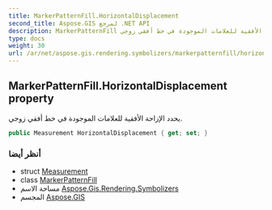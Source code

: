 ```yaml
---
title: MarkerPatternFill.HorizontalDisplacement
second_title: Aspose.GIS لمرجع .NET API
description: MarkerPatternFill ملكية. يحدد الإزاحة الأفقية للعلامات الموجودة في خط أفقي زوجي.
type: docs
weight: 30
url: /ar/net/aspose.gis.rendering.symbolizers/markerpatternfill/horizontaldisplacement/
---
```

## MarkerPatternFill.HorizontalDisplacement property

يحدد الإزاحة الأفقية للعلامات الموجودة في خط أفقي زوجي.

```csharp
public Measurement HorizontalDisplacement { get; set; }
```

### أنظر أيضا

* struct [Measurement](../../../aspose.gis.rendering/measurement/)
* class [MarkerPatternFill](../)
* مساحة الاسم [Aspose.Gis.Rendering.Symbolizers](../../markerpatternfill/)
* المجسم [Aspose.GIS](../../../)


